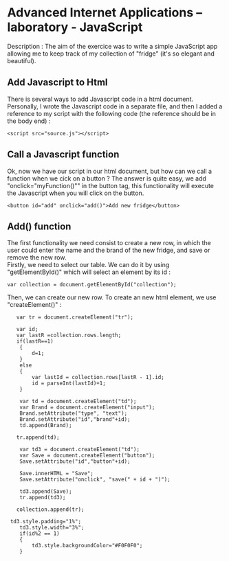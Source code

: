 # Advanced Internet Applications – laboratory - JavaScript

Description : The aim of the exercice was to write a simple JavaScript app allowing me to keep track of my collection of "fridge" (it's so elegant and beautiful).

## Add Javascript to Html

There is several ways to add Javascript code in a html document. Personally, I wrote the Javascript code in a separate file, and then I added a reference to my script with the following code (the reference should be in the body end) :

```
<script src="source.js"></script>
```

## Call a Javascript function

Ok, now we have our script in our html document, but how can we call a function when we cick on a button ? The answer is quite easy, we add "onclick="myFunction()"" in the button tag, this functionality will execute the Javascript when you will click on the button.

```
<button id="add" onclick="add()">Add new fridge</button>
```

## Add() function

The first functionality we need consist to create a new row, in which the user could enter the name and the brand of the new fridge, and save or remove the new row.  
Firstly, we need to select our table. We can do it by using "getElementById()" which will select an element by its id :
```
var collection = document.getElementById("collection");
```
Then, we can create our new row. To create an new html element, we use "createElement()" :
```
   var tr = document.createElement("tr");
```

```
   var id;
   var lastR =collection.rows.length;
   if(lastR==1)
    {
        d=1;
    }
    else
    {
        var lastId = collection.rows[lastR - 1].id; 
        id = parseInt(lastId)+1;
    }
```

```
    var td = document.createElement("td");
    var Brand = document.createElement("input");
    Brand.setAttribute("type", "text");
    Brand.setAttribute("id","brand"+id);
    td.append(Brand);
```

```
   tr.append(td);
```
```
    var td3 = document.createElement("td");
    var Save = document.createElement("button");
    Save.setAttribute("id","button"+id);
```
```
    Save.innerHTML = "Save"; 
    Save.setAttribute("onclick", "save(" + id + ")");
```
```
    td3.append(Save);
    tr.append(td3);
```
```
   collection.append(tr);
```
```
 td3.style.padding="1%";
    td3.style.width="3%";
    if(id%2 == 1)
    {
        td3.style.backgroundColor="#F0F0F0";
    }
 ```

